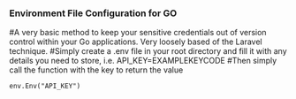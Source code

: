 ### Environment File Configuration for GO
#A very basic method to keep your sensitive credentials out of version control within your Go applications. Very loosely based of the Laravel technique. 
#Simply create a .env file in your root directory and fill it with any details you need to store, i.e. API_KEY=EXAMPLEKEYCODE
#Then simply call the function with the key to return the value

`env.Env("API_KEY")`